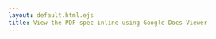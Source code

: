 ```yaml
---
layout: default.html.ejs
title: View the PDF spec inline using Google Docs Viewer
---
```


<googledocs-viewer href="https://stlab.adobe.com/wiki/images/d/d3/Test.pdf"/>
